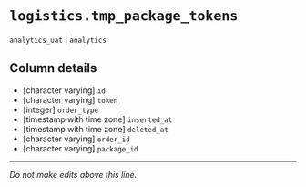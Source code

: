 # `logistics.tmp_package_tokens`
`analytics_uat` | `analytics`

## Column details
* [character varying] `id`
* [character varying] `token`
* [integer]   `order_type`
* [timestamp with time zone] `inserted_at`
* [timestamp with time zone] `deleted_at`
* [character varying] `order_id`
* [character varying] `package_id`

-------------------------------------------------------------------------------
*Do not make edits above this line.*
